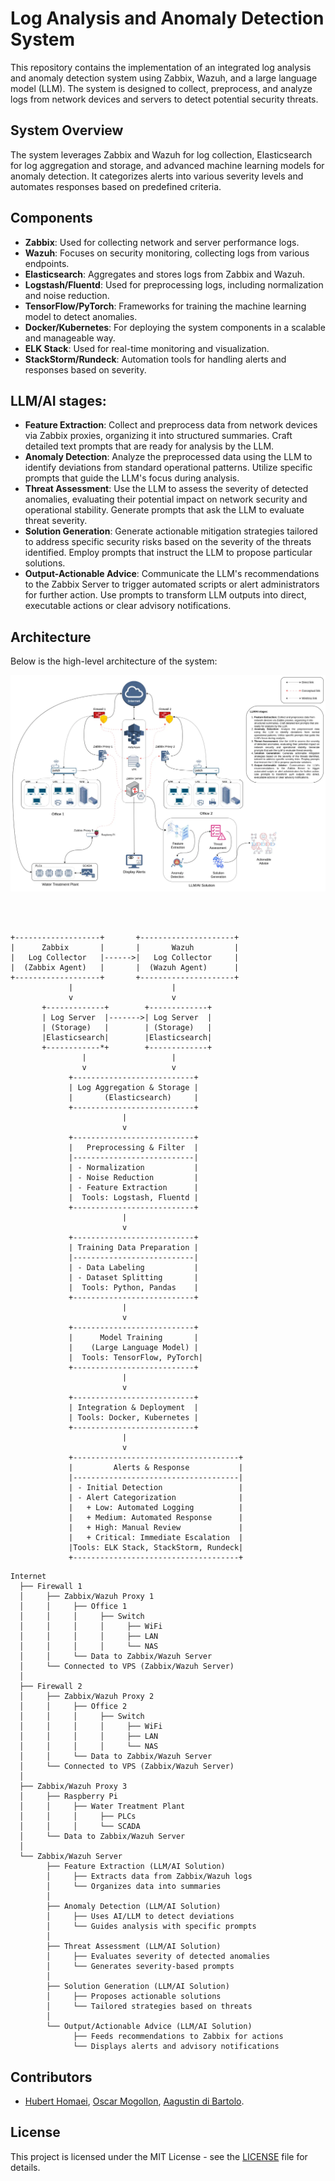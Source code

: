 # Log Analysis and Anomaly Detection System

This repository contains the implementation of an integrated log analysis and anomaly detection system using Zabbix, Wazuh, and a large language model (LLM). The system is designed to collect, preprocess, and analyze logs from network devices and servers to detect potential security threats. 

## System Overview 

The system leverages Zabbix and Wazuh for log collection, Elasticsearch for log aggregation and storage, and advanced machine learning models for anomaly detection. It categorizes alerts into various severity levels and automates responses based on predefined criteria.

## Components

- **Zabbix**: Used for collecting network and server performance logs.
- **Wazuh**: Focuses on security monitoring, collecting logs from various endpoints.
- **Elasticsearch**: Aggregates and stores logs from Zabbix and Wazuh.
- **Logstash/Fluentd**: Used for preprocessing logs, including normalization and noise reduction.
- **TensorFlow/PyTorch**: Frameworks for training the machine learning model to detect anomalies.
- **Docker/Kubernetes**: For deploying the system components in a scalable and manageable way.
- **ELK Stack**: Used for real-time monitoring and visualization.
- **StackStorm/Rundeck**: Automation tools for handling alerts and responses based on severity.


## LLM/AI stages:
- **Feature Extraction**: Collect and preprocess data from network devices via Zabbix proxies, organizing it into structured summaries. Craft detailed text prompts that are ready for analysis by the LLM.
- **Anomaly Detection**: Analyze the preprocessed data using the LLM to identify deviations from standard operational patterns. Utilize specific prompts that guide the LLM's focus during analysis.
- **Threat Assessment**: Use the LLM to assess the severity of detected anomalies, evaluating their potential impact on network security and operational stability. Generate prompts that ask the LLM to evaluate threat severity.
- **Solution Generation**: Generate actionable mitigation strategies tailored to address specific security risks based on the severity of the threats identified. Employ prompts that instruct the LLM to propose particular solutions.
- **Output-Actionable Advice**: Communicate the LLM's recommendations to the Zabbix Server to trigger automated scripts or alert administrators for further action. Use prompts to transform LLM outputs into direct, executable actions or clear advisory notifications.


## Architecture

Below is the high-level architecture of the system:

![Architecture Diagram](./CyberDiagram.webp)

```plaintext



+-------------------+       +---------------------+
|      Zabbix       |       |       Wazuh         |
|   Log Collector   |------>|   Log Collector     |
|  (Zabbix Agent)   |       |  (Wazuh Agent)      |
+-------------------+       +---------------------+
             |                      |
             v                      v
       +-------------+        +-------------+
       | Log Server  |------->| Log Server  |
       | (Storage)   |        | (Storage)   |
       |Elasticsearch|        |Elasticsearch|
       +------------*+        +-------------+
                |                   |
                v                   v
             +---------------------------+
             | Log Aggregation & Storage |
             |       (Elasticsearch)     |
             +---------------------------+
                         |
                         v
             +---------------------------+
             |   Preprocessing & Filter  |
             |---------------------------|
             | - Normalization           |
             | - Noise Reduction         |
             | - Feature Extraction      |
             |  Tools: Logstash, Fluentd |
             +---------------------------+
                         |
                         v
             +---------------------------+
             | Training Data Preparation |
             |---------------------------|
             | - Data Labeling           |
             | - Dataset Splitting       |
             |  Tools: Python, Pandas    |
             +---------------------------+
                         |
                         v
             +---------------------------+
             |      Model Training       |
             |    (Large Language Model) |
             |  Tools: TensorFlow, PyTorch|
             +---------------------------+
                         |
                         v
             +---------------------------+
             | Integration & Deployment  |
             | Tools: Docker, Kubernetes |
             +---------------------------+
                         |
                         v
             +-------------------------------------+
             |         Alerts & Response           |
             |-------------------------------------|
             | - Initial Detection                 |
             | - Alert Categorization              |
             |   + Low: Automated Logging          |
             |   + Medium: Automated Response      |
             |   + High: Manual Review             |
             |   + Critical: Immediate Escalation  |
             |Tools: ELK Stack, StackStorm, Rundeck|
             +-------------------------------------+
```

```plaintext
Internet
  ├── Firewall 1
  │     ├── Zabbix/Wazuh Proxy 1
  │     │     ├── Office 1
  │     │     │     ├── Switch
  │     │     │     │     ├── WiFi
  │     │     │     │     ├── LAN
  │     │     │     │     └── NAS
  │     │     └── Data to Zabbix/Wazuh Server
  │     └── Connected to VPS (Zabbix/Wazuh Server)
  │
  ├── Firewall 2
  │     ├── Zabbix/Wazuh Proxy 2
  │     │     ├── Office 2
  │     │     │     ├── Switch
  │     │     │     │     ├── WiFi
  │     │     │     │     ├── LAN
  │     │     │     │     └── NAS
  │     │     └── Data to Zabbix/Wazuh Server
  │     └── Connected to VPS (Zabbix/Wazuh Server)
  │
  ├── Zabbix/Wazuh Proxy 3
  │     ├── Raspberry Pi
  │     │     ├── Water Treatment Plant
  │     │     │     ├── PLCs
  │     │     │     └── SCADA
  │     └── Data to Zabbix/Wazuh Server
  │
  └── Zabbix/Wazuh Server
        ├── Feature Extraction (LLM/AI Solution)
        │     ├── Extracts data from Zabbix/Wazuh logs
        │     └── Organizes data into summaries
        │
        ├── Anomaly Detection (LLM/AI Solution)
        │     ├── Uses AI/LLM to detect deviations
        │     └── Guides analysis with specific prompts
        │
        ├── Threat Assessment (LLM/AI Solution)
        │     ├── Evaluates severity of detected anomalies
        │     └── Generates severity-based prompts
        │
        ├── Solution Generation (LLM/AI Solution)
        │     ├── Proposes actionable solutions
        │     └── Tailored strategies based on threats
        │
        └── Output/Actionable Advice (LLM/AI Solution)
              ├── Feeds recommendations to Zabbix for actions
              └── Displays alerts and advisory notifications
```
## Contributors

- [Hubert Homaei](https://github.com/homaei), [Oscar Mogollon](https://github.com/omogollo2), [Aagustin di Bartolo](https://github.com/Jacklamotta).
  
## License

This project is licensed under the MIT License - see the [LICENSE](LICENSE) file for details.
